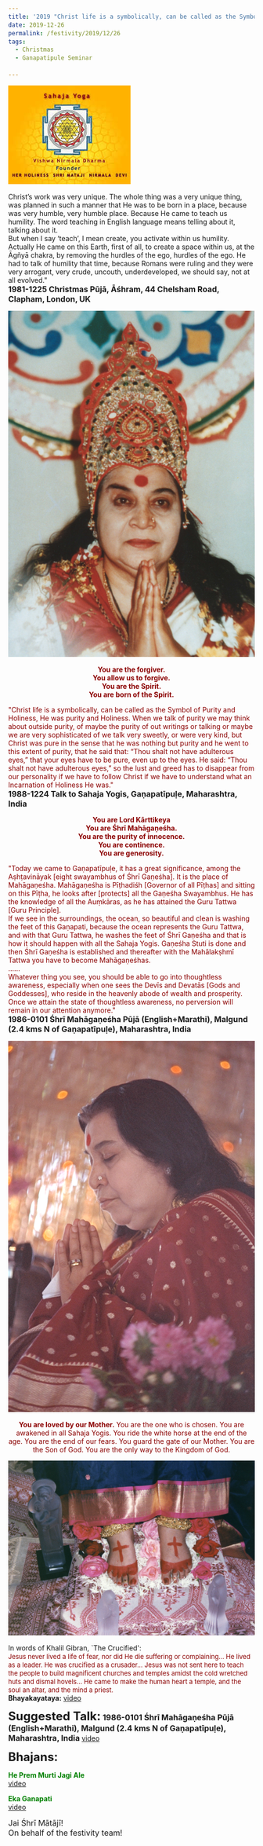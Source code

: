 ```yaml
---
title: '2019 "Christ life is a symbolically, can be called as the Symbol of Purity and Holiness" '
date: 2019-12-26
permalink: /festivity/2019/12/26
tags:
  - Christmas 
  - Ganapatipule Seminar
  
---
```


![PICTURE 1](/images/image1.png)

<p>Christ’s work was very unique. The whole thing was a very unique thing, was planned in such a manner that He was to be born in a place, because was very humble, very humble place. Because He came to teach us humility. The word teaching in English language means telling about it, talking about it.<br>
But when I say ‘teach’, I mean create, you activate within us humility.<br>
Actually He came on this Earth, first of all, to create a space within us, at the Āgñyā chakra, by removing the hurdles of the ego, hurdles of the ego. He had to talk of humility that time, because Romans were ruling and they were very arrogant, very crude, uncouth, underdeveloped, we should say, not at all evolved."</font><br>
<font size="+0"><b>1981-1225 Christmas Pūjā, Āśhram, 44 Chelsham Road, Clapham, London, UK </b></font>
</p>

<div style="text-align: center"><img src="/images/image271.png" /></div>

<p style="color:DarkRed; text-align:center;">
<b>You are the forgiver.<br>
You allow us to forgive.<br>
You are the Spirit.<br>
You are born of the Spirit.</b>
</p>

<p>
<font color="DarkRed">"Christ life is a symbolically, can be called as the Symbol of Purity and Holiness, He was purity and Holiness. When we talk of purity we may think about outside purity, of maybe the purity of out writings or talking or maybe we are very sophisticated of we talk very sweetly, or were very kind, but Christ was pure in the sense that he was nothing but purity and he went to this extent of purity, that he said that: “Thou shalt not have adulterous eyes,” that your eyes have to be pure, even up to the eyes. He said: “Thou shalt not have adulterous eyes,” so the lust and greed has to disappear from our personality if we have to follow Christ if we have to understand what an Incarnation of Holiness He was."</font><br>
<font size="+0"><b>1988-1224 Talk to Sahaja Yogis, Gaṇapatīpuḷe, Maharashtra, India</b></font>
</p>

<p style="color:DarkRed; text-align:center;">
<b>You are Lord Kārttikeya<br>
You are Śhrī Mahāgaṇeśha.<br>
You are the purity of innocence.<br> 
You are continence.<br>
You are generosity.</b><br>
</p>

<p>
<font color="DarkRed">"Today we came to Gaṇapatīpuḷe, it has a great significance, among the Aṣhṭavināyak [eight swayambhus of Śhrī Gaṇeśha]. It is the place of Mahāgaṇeśha. Mahāgaṇeśha is Pīṭhadiśh [Governor of all Pīṭhas] and sitting on this Pīṭha, he looks after [protects] all the Gaṇeśha Swayambhus. He has the knowledge of all the Auṃkāras, as he has attained the Guru Tattwa [Guru Principle].<br>
If we see in the surroundings, the ocean, so beautiful and clean is washing the feet of this Gaṇapati, because the ocean represents the Guru Tattwa, and with that Guru Tattwa, he washes the feet of Śhrī Gaṇeśha and that is how it should happen with all the Sahaja Yogis. Gaṇeśha Stuti is done and then Śhrī Gaṇeśha is established and thereafter with the Mahālakṣhmī Tattwa you have to become Mahāgaṇeśhas.<br>
......<br>
Whatever thing you see, you should be able to go into thoughtless awareness, especially when one sees the Devīs and Devatās [Gods and Goddesses], who reside in the heavenly abode of wealth and prosperity.<br>
Once we attain the state of thoughtless awareness, no perversion will remain in our attention anymore."</font><br>
<font size="+0"><b>1986-0101 Śhrī Mahāgaṇeśha Pūjā (English+Marathi), Malgund (2.4 kms N of Gaṇapatīpuḷe), Maharashtra, India</b></font>
</p>

<div style="text-align: center"><img src="/images/image272.png" /></div>

<p style="color:DarkRed; text-align:center;">
<b>You are loved by our Mother.</b>
You are the one who is chosen.</b>
You are awakened in all Sahaja Yogis.</b>
You ride the white horse at the end of the age.</b>
You are the end of our fears.</b>
You guard the gate of our Mother.</b>
You are the Son of God.</b>
You are the only way to the Kingdom of God.</b></b> 
</p>


<div style="text-align: center"><img src="/images/image273.png" /></div>

<p>
In words of Khalil Gibran, `The Crucified':<br>
<font size="-1"><font color="DarkRed">Jesus never lived a life of fear, nor did He die suffering or complaining...
He lived as a leader. He was crucified as a crusader...
Jesus was not sent here to teach the people to build magnificent churches and temples amidst the cold wretched huts and dismal hovels...
He came to make the human heart a temple, and the soul an altar, and the mind a priest.</font></font><br>
<b>Bhayakayataya:</b>
<a href="https://www.youtube.com/watch?v=47fMsue7fs8"> video</a><br>
</p>

<font size="+2"><b>Suggested Talk:</b></font> 
<font size="+0"><b>1986-0101 Śhrī Mahāgaṇeśha Pūjā (English+Marathi), Malgund (2.4 kms N of Gaṇapatīpuḷe), Maharashtra, India</b></font>
<a href="https://www.youtube.com/watch?v=lNgQ-ezG3Y8&feature=emb_logo"> video</a><br>

<font size="+2"><b>Bhajans:</b></font>

<p>
<font color="green"><b>He Prem Murti Jagi Ale</b></font><br>
<a href="https://seven-teams.github.io/Videos_Links.html"> video</a><br>
</p>

<p>
<font color="green"><b>Eka Ganapati</b></font><br>
<a href="https://www.youtube.com/watch?v=Dg41OjGhrU8">video</a>
</p>

<p>
<font size="+0">Jai Śhrī Mātājī!<br>
On behalf of the festivity team!</font>
</p>
